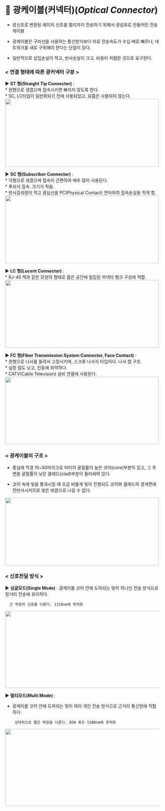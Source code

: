 # 🔌 광케이블(커넥터)(_Optical Connector_)
* 광신호로 변환된 레이저 신호를 멀리까지 전송하기 위해서 광섬유로 만들어진 전송 케이블

* 광케이블은 구리선을 사용하는 통신방식보다 자료 전송속도가 수십 배로 빠르나, 네트워크를 새로 구축해야 한다는 단점이 있다.

* 일반적으로 삽입손실이 작고, 반사손실이 크고, 비용이 저렴한 것으로 요구된다.

### **< 연결 형태에 따른 광커넥터 구분 >**

▶ **ST 형(Straight Tip Connector)** :   
    * 원형으로 생겼으며 접속시키면 빠지지 않도록 한다.   
    * SC, LC타입이 일반화되기 전에 사용되었고, 요즘은 사용되지 않는다.
<img src="https://user-images.githubusercontent.com/62328584/104864380-25cde780-597c-11eb-9001-8b6a12b22a9f.JPG" width="500px" height="220px"></img><br/>

▶ **SC 형(Subscriber Connector)** :   
    * 각형으로 생겼으며 접속이 간편하여 매우 많이 사용된다.   
    * 푸쉬식 접속. 크기가 작음.   
    * 반사감쇠량이 적고 광심선을 PC(Physical Contact) 연마하여 접속손실을 적게 함.
<img src="https://user-images.githubusercontent.com/62328584/104864759-57937e00-597d-11eb-986d-e3a6474124d2.JPG" width="500px" height="220px"></img><br/>

▶ **LC 형(Lucent Connector)** :   
    * RJ-45 잭과 같은 모양의 형태로 좁은 공간에 밀집된 커넥터 뱅크 구성에 적합.
<img src="https://user-images.githubusercontent.com/62328584/104864890-bd800580-597d-11eb-8994-34a34f3730e9.JPG" width="500px" height="220px"></img><br/>

▶ **FC 형(Fiber Transmission System Connector, Face Contact)** :   
    * 원형으로 나사를 돌려서 고정시키며, 스크류 나사식 타입이다. 나사 캡 구조.   
    * 실장 밀도 낮고, 진동에 취약하다.   
    * CATV(Cable Television) 설비 연결에 사용된다.
<img src="https://user-images.githubusercontent.com/62328584/104865069-49922d00-597e-11eb-88f2-544b613975c6.JPG" width="500px" height="220px"></img><br/>



### **< 광케이블의 구조 >**

* 중심에 직경 10~50마이크로 미터의 굴절률이 높은 코어(core)부분이 있고, 그 주변을 굴절률이 낮은 클래드(clad)부분이 둘러싸여 있다.

* 코어 속에 빛을 통과시킬 때 조금 비뚤게 빛이 진행되도 코어와 클래드의 경계면에 전반사시키므로 빛은 바깥으로 나갈 수 없다.

<img src="https://user-images.githubusercontent.com/62328584/105436293-52e30880-5ca2-11eb-94f4-4a952e72d15d.JPG" width="500px" height="220px"></img><br/>



### **< 신호전달 방식 >**

▶ **싱글모드(Single Mode)** : 광케이블 코어 안에 도파되는 빛이 하나인 전송 방식으로 장거리 전송에 유리하다.

      긴 파장의 신호를 다룬다. 1310nm에 최적화

<img src="https://user-images.githubusercontent.com/62328584/105432012-1ad7c780-5c9a-11eb-8cf8-7dde6b3e3ae2.JPG" width="800px" height="250px"></img><br/>

▶ **멀티모드(Multi Mode)** : 

* 광케이블 코어 안에 도파되는 빛이 여러 개인 전송 방식으로 근거리 통신망에 적합하다.

       상대적으로 짧은 파장을 다룬다. 850 혹은 1300nm에 최적화

<img src="https://user-images.githubusercontent.com/62328584/105435124-1c0bf300-5ca0-11eb-820d-d2d440302b99.JPG" width="800px" height="250px"></img><br/>
